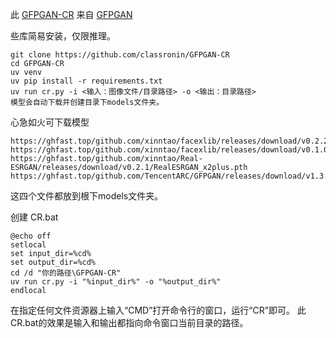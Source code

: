 
此 [GFPGAN-CR](https://github.com/classronin/GFPGAN-CR) 来自 [GFPGAN](https://github.com/TencentARC/GFPGAN)


些库简易安装，仅限推理。
```
git clone https://github.com/classronin/GFPGAN-CR
cd GFPGAN-CR
uv venv
uv pip install -r requirements.txt
uv run cr.py -i <输入：图像文件/目录路径> -o <输出：目录路径>
模型会自动下载并创建目录下models文件夹。
```

心急如火可下载模型
```
https://ghfast.top/github.com/xinntao/facexlib/releases/download/v0.2.2/parsing_parsenet.pth
https://ghfast.top/github.com/xinntao/facexlib/releases/download/v0.1.0/detection_Resnet50_Final.pth
https://ghfast.top/github.com/xinntao/Real-ESRGAN/releases/download/v0.2.1/RealESRGAN_x2plus.pth
https://ghfast.top/github.com/TencentARC/GFPGAN/releases/download/v1.3.0/GFPGANv1.4.pth
```
这四个文件都放到根下models文件夹。

创建 CR.bat
```
@echo off
setlocal
set input_dir=%cd%
set output_dir=%cd%
cd /d "你的路径\GFPGAN-CR"
uv run cr.py -i "%input_dir%" -o "%output_dir%"
endlocal
```
在指定任何文件资源器上输入“CMD”打开命令行的窗口，运行“CR”即可。
此CR.bat的效果是输入和输出都指向命令窗口当前目录的路径。



